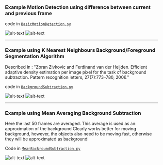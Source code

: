 ### Example Motion Detection using difference between current and previous frame

code in [`BasicMotionDetection.py`](BasicMotionDetection.py)

![alt-text](https://imgur.com/SxPqI3K.gif)
![alt-text](https://imgur.com/qkizkBx.gif)

---

### Example using K Nearest Neighbours Background/Foreground Segmentation Algorithm
Described in : "Zoran Zivkovic and Ferdinand van der Heijden. Efficient adaptive density estimation per image pixel for the task of background subtraction. Pattern recognition letters, 27(7):773–780, 2006."

code in [`BackgroundSubtraction.py`](BackgroundSubtraction.py)

![alt-text](https://imgur.com/SxPqI3K.gif)
![alt-text](https://imgur.com/rEtOy5C.gif)

---

### Example using Mean Averaging Background Subtraction 
Here the last 50 frames are averaged. This average is used as an approximation of the background
Clearly works better for moving background, however, the objects also need to be moving fast, otherwise they will be approximated as background

Code in [`MeanBackroundSubtraction.py`](MeanBackroundSubtraction.py)

![alt-text](https://imgur.com/hujnY43.gif)
![alt-text](https://imgur.com/sgn7KTt.gif)


